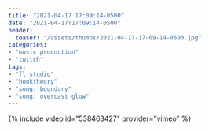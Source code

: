 ```yaml
---
title: "2021-04-17 17:09:14-0500"
date: "2021-04-17T17:09:14-0500"
header:
  teaser: "/assets/thumbs/2021-04-17-17-09-14-0500.jpg"
categories:
- "music production"
- "twitch"
tags:
- "fl studio"
- "hooktheory"
- "song: boundary"
- "song: overcast glow"
---
```

{% include video id="538463427" provider="vimeo" %}
